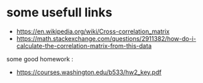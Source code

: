 # some usefull links

- https://en.wikipedia.org/wiki/Cross-correlation_matrix
- https://math.stackexchange.com/questions/2911382/how-do-i-calculate-the-correlation-matrix-from-this-data

some good homework :
- https://courses.washington.edu/b533/hw2_key.pdf
